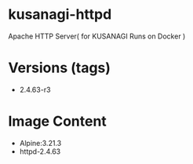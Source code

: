 # kusanagi-httpd

Apache HTTP Server( for KUSANAGI Runs on Docker )

# Versions (tags)

- 2.4.63-r3

# Image Content

- Alpine:3.21.3
- httpd-2.4.63

